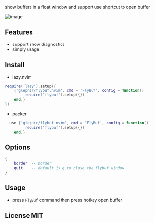 show buffers in a float window and support use shortcut to open buffer

![image](https://user-images.githubusercontent.com/41671631/224526523-c6fb61df-a573-44c8-91b3-6986535c1977.png)

## Features

- support show diagnostics
- simply usage

## Install

- lazy.nvim

```lua
require('lazy').setup({
    {'glepnir/flybuf.nvim', cmd = 'FlyBuf', config = function()
         require('flybuf').setup({})
    end,}
})
```


- packer

```lua
  use {'glepnir/flybuf.nvim', cmd = 'FlyBuf', config = function()
         require('flybuf').setup({})
    end,}
```

## Options

```lua
{
    border  -- border
    quit    -- default is q to close the flybuf window
}
```

## Usage

- press `FlyBuf` command then press hotkey open buffer


## License MIT
